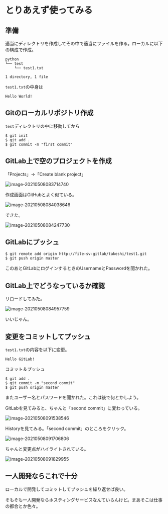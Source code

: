 # とりあえず使ってみる

## 準備

適当にディレクトリを作成してその中で適当にファイルを作る。ローカルに以下の構成で作成。

~~~
python
└── test
    └── test1.txt

1 directory, 1 file
~~~

`test1.txt`の中身は

~~~
Hello World!
~~~

## Gitのローカルリポジトリ作成

`test`ディレクトリの中に移動してから

~~~shell
$ git init
$ git add .
$ git commit -m "first commit"
~~~

## GitLab上で空のプロジェクトを作成

「Projects」→「Create blank project」

![image-20210508083714740](image/use_gitlab2/image-20210508083714740.png)

作成画面はGitHubとよく似ている。

![image-20210508084038646](image/use_gitlab2/image-20210508084038646.png)

できた。

![image-20210508084247730](image/use_gitlab2/image-20210508084247730.png)

## GitLabにプッシュ

~~~shell
$ git remote add origin http://file-sv-gitlab/takeshi/test1.git
$ git push origin master
~~~

このあとGitLabにログインするときのUsernameとPasswordを聞かれた。

## GitLab上でどうなっているか確認

リロードしてみた。

![image-20210508084957759](image/use_gitlab2/image-20210508084957759.png)

いいじゃん。

## 変更をコミットしてプッシュ

`test1.txt`の内容を以下に変更。

~~~
Hello GitLab!
~~~

コミット＆プッシュ

~~~shell
$ git add .
$ git commit -m "second commit"
$ git push origin master
~~~

またユーザー名とパスワードを聞かれた。これは後で何とかしよう。

GitLabを見てみると、ちゃんと「second commit」に変わっている。

![image-20210508091538546](image/use_gitlab2/image-20210508091538546.png)

Historyを見てみる。「second commit」のところをクリック。

![image-20210508091706806](image/use_gitlab2/image-20210508091706806.png)

ちゃんと変更点がハイライトされている。

![image-20210508091829955](image/use_gitlab2/image-20210508091829955.png)

## 一人開発ならこれで十分

ローカルで開発してコミットしてプッシュを繰り返せば良い。

そもそも一人開発ならホスティングサービスなんていらんけど。まあそこは仕事の都合とか色々。


